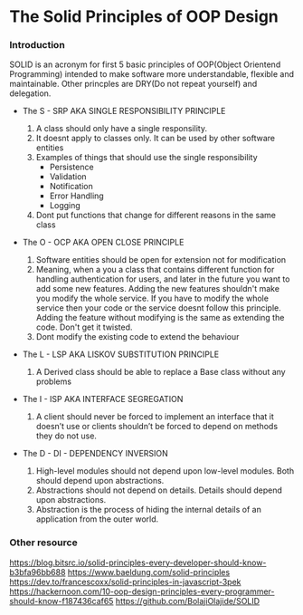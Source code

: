 
The Solid Principles of OOP Design
=============

### Introduction
   SOLID is an acronym for first 5  basic principles of OOP(Object Orientend Programming) intended to make software more understandable, flexible and maintainable. Other princples are DRY(Do not repeat yourself) and delegation.

 * The S - SRP AKA SINGLE RESPONSIBILITY PRINCIPLE
    1. A class should only have a single responsility.
    2. It doesnt apply to classes only. It can be used by other software entities
    3. Examples of things that should use the single responsibility
        * Persistence
        * Validation
        * Notification
        * Error Handling
        * Logging
    4. Dont put functions that change for different reasons in the same class


 * The O - OCP AKA OPEN CLOSE PRINCIPLE
    1. Software entities should be open for extension not for modification
    2. Meaning, when a you a class that contains different function for handling authentication for users, and later in the future you want to add some new features. Adding the new features shouldn't make you modify the whole service. If you have to modify the whole service then your code or the service doesnt follow this principle. Adding the feature without modifying is the same as extending the code. Don't get it twisted.
    3. Dont modify the existing code to extend the behaviour
    

 * The L - LSP AKA LISKOV SUBSTITUTION PRINCIPLE
   1. A Derived class should be able to replace a Base class without any problems

 * The I - ISP AKA INTERFACE SEGREGATION
   1. A client should never be forced to implement an interface that it doesn’t use or
   clients shouldn’t be forced to depend on methods they do not use.
 * The D - DI - DEPENDENCY INVERSION
   1. High-level modules should not depend upon low-level modules. Both should depend upon abstractions.
   2. Abstractions should not depend on details. Details should depend upon abstractions.
   3. Abstraction is the process of hiding the internal details of an application from the outer world.


 ### Other resource
 https://blog.bitsrc.io/solid-principles-every-developer-should-know-b3bfa96bb688
 https://www.baeldung.com/solid-principles
 https://dev.to/francescoxx/solid-principles-in-javascript-3pek
 https://hackernoon.com/10-oop-design-principles-every-programmer-should-know-f187436caf65
 https://github.com/BolajiOlajide/SOLID